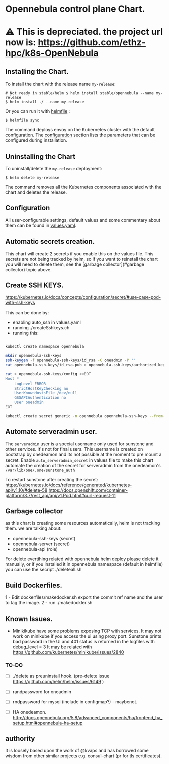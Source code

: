 # Opennebula control plane Chart.

# :warning: This is depreciated. the project url now is: https://github.com/ethz-hpc/k8s-OpenNebula

## Installing the Chart.

To install the chart with the release name `my-release`:

```console
# Not ready in stable/helm $ helm install stable/opennebula --name my-release 
$ helm install ./ --name my-release
```

Or you can run it with [helmfile](https://github.com/roboll/helmfile) :

```console
$ helmfile sync
```


The command deploys envoy on the Kubernetes cluster with the default configuration. The [configuration](#configuration) section lists the parameters that can be configured during installation.

## Uninstalling the Chart

To uninstall/delete the `my-release` deployment:

```console
$ helm delete my-release
```

The command removes all the Kubernetes components associated with the chart and deletes the release.



## Configuration

All user-configurable settings, default values and some commentary about them can be found in [values.yaml](values.yaml).

## Automatic secrets creation.

This chart will create 2 secrets if you enable this on the values file.
This secrets are not being tracked by helm, so if you want to reinstall the chart you will need to delete them, see the [garbage collector](#garbage collector) topic above.

## Create SSH KEYS.
https://kubernetes.io/docs/concepts/configuration/secret/#use-case-pod-with-ssh-keys

This can be done by:
* enabling auto_ssh in values.yaml
* running ./createSshkeys.ch
* running this:

```bash

kubectl create namespace opennebula

mkdir opennebula-ssh-keys
ssh-keygen -f opennebula-ssh-keys/id_rsa -C oneadmin -P ''
cat opennebula-ssh-keys/id_rsa.pub > opennebula-ssh-keys/authorized_keys

cat > opennebula-ssh-keys/config <<EOT
Host *
    LogLevel ERROR
    StrictHostKeyChecking no
    UserKnownHostsFile /dev/null
    GSSAPIAuthentication no
    User oneadmin
EOT

kubectl create secret generic -n opennebula opennebula-ssh-keys --from-file=opennebula-ssh-keys
```

## Automate serveradmin user.

The `serveradmin` user is a special username only used for sunstone and other services. It's not for final users.
This username is created on bootstrap by onedeamon and its not possible at the moment to pre mount a secret.
Enable `auto_serveradmin_secret` in values file to make this chart automate the creation of the secret for serveradmin 
from the onedeamon's `/var/lib/one/.one/sunstone_auth`


To restart sunstone after creating the secret:
https://kubernetes.io/docs/reference/generated/kubernetes-api/v1.10/#delete-58
https://docs.openshift.com/container-platform/3.7/rest_api/api/v1.Pod.html#curl-request-11

## Garbage collector

as this chart is creating some resources automatically, helm is not tracking them.
we are talking about:

* opennebula-ssh-keys (secret)
* opennebula-server  (secret)
* opennebula-api (role)

For delete evertihing related with opennebula helm deploy please delete it  manually, or if you installed it in opennebula namespace (default in helmfile) you can use the secript ./deleteall.sh


## Build Dockerfiles.

1 - Edit dockerfiles/makedocker.sh
  export the commit ref name and the user to tag the image.
2 - run ./makedockler.sh


## Known Issues.

* Minikikube have some problems exposing TCP with services. It may not work on minikube if you access the ui using proxy port.
 Sunstone prints bad password in the UI and 401 status is returned in the logfiles with debug_level = 3
 It may be related with https://github.com/kubernetes/minikube/issues/2840



### TO-DO 

- [ ] ./delete as preuninstall hook. (pre-delete issue https://github.com/helm/helm/issues/6149 )
- [ ] randpassword for oneadmin
- [ ] rndpassword for mysql (include in configmap?) - maybenot.
- [ ] HA onedeamon.
   http://docs.opennebula.org/5.8/advanced_components/ha/frontend_ha_setup.html#opennebula-ha-setup

   
   
## authority

It is loosely based upon the work of @kvaps and has borrowed some wisdom from other similar projects e.g. consul-chart (pr for tls certificates).
